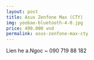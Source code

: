 ```yaml
---
layout: post
title: Asus Zenfone Max (CTY)
img: yoobao-bluetooth-4-0.jpg
price: 490.000 vnd
permalink: asus-zenfone-max-cty
---
```

Lien he a.Ngoc ~ 090 719 88 182
